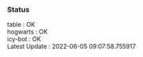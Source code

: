 ### Status


table : OK  
hogwarts : OK  
icy-bot : OK  
Latest Update : 2022-06-05 09:07:58.755917
